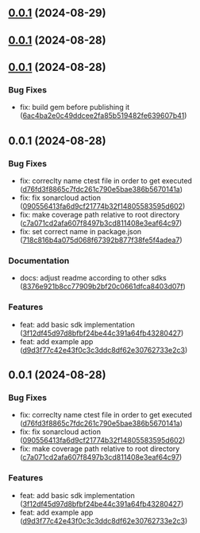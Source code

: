 ## [0.0.1](https://github.com/PAYONE-GmbH/PCP-ServerSDK-ruby/compare/v0.0.5...v0.0.1) (2024-08-29)

## [0.0.1](https://github.com/PAYONE-GmbH/PCP-ServerSDK-ruby/compare/v0.0.4...v0.0.1) (2024-08-28)

## [0.0.1](https://github.com/PAYONE-GmbH/PCP-ServerSDK-ruby/compare/v0.1.0...v0.0.1) (2024-08-28)

### Bug Fixes

* fix: build gem before publishing it ([6ac4ba2e0c49ddcee2fa85b519482fe639607b41](https://github.com/PAYONE-GmbH/PCP-ServerSDK-ruby/commit/6ac4ba2e0c49ddcee2fa85b519482fe639607b41))

## 0.0.1 (2024-08-28)

### Bug Fixes

* fix: correclty name ctest file in order to get executed ([d76fd3f8865c7fdc261c790e5bae386b5670141a](https://github.com/PAYONE-GmbH/PCP-ServerSDK-ruby/commit/d76fd3f8865c7fdc261c790e5bae386b5670141a))
* fix: fix sonarcloud action ([090556413fa6d9cf21774b32f14805583595d602](https://github.com/PAYONE-GmbH/PCP-ServerSDK-ruby/commit/090556413fa6d9cf21774b32f14805583595d602))
* fix: make coverage path relative to root directory ([c7a071cd2afa607f8497b3cd811408e3eaf64c97](https://github.com/PAYONE-GmbH/PCP-ServerSDK-ruby/commit/c7a071cd2afa607f8497b3cd811408e3eaf64c97))
* fix: set correct name in package.json ([718c816b4a075d068f67392b877f38fe5f4adea7](https://github.com/PAYONE-GmbH/PCP-ServerSDK-ruby/commit/718c816b4a075d068f67392b877f38fe5f4adea7))

### Documentation

* docs: adjust readme according to other sdks ([8376e921b8cc77909b2bf20c0661dfca8403d07f](https://github.com/PAYONE-GmbH/PCP-ServerSDK-ruby/commit/8376e921b8cc77909b2bf20c0661dfca8403d07f))

### Features

* feat: add basic sdk implementation ([3f12df45d97d8bfbf24be44c391a64fb43280427](https://github.com/PAYONE-GmbH/PCP-ServerSDK-ruby/commit/3f12df45d97d8bfbf24be44c391a64fb43280427))
* feat: add example app ([d9d3f77c42e43f0c3c3ddc8df62e30762733e2c3](https://github.com/PAYONE-GmbH/PCP-ServerSDK-ruby/commit/d9d3f77c42e43f0c3c3ddc8df62e30762733e2c3))

## 0.0.1 (2024-08-28)

### Bug Fixes

* fix: correclty name ctest file in order to get executed ([d76fd3f8865c7fdc261c790e5bae386b5670141a](https://github.com/PAYONE-GmbH/PCP-ServerSDK-DotNet/commit/d76fd3f8865c7fdc261c790e5bae386b5670141a))
* fix: fix sonarcloud action ([090556413fa6d9cf21774b32f14805583595d602](https://github.com/PAYONE-GmbH/PCP-ServerSDK-DotNet/commit/090556413fa6d9cf21774b32f14805583595d602))
* fix: make coverage path relative to root directory ([c7a071cd2afa607f8497b3cd811408e3eaf64c97](https://github.com/PAYONE-GmbH/PCP-ServerSDK-DotNet/commit/c7a071cd2afa607f8497b3cd811408e3eaf64c97))

### Features

* feat: add basic sdk implementation ([3f12df45d97d8bfbf24be44c391a64fb43280427](https://github.com/PAYONE-GmbH/PCP-ServerSDK-DotNet/commit/3f12df45d97d8bfbf24be44c391a64fb43280427))
* feat: add example app ([d9d3f77c42e43f0c3c3ddc8df62e30762733e2c3](https://github.com/PAYONE-GmbH/PCP-ServerSDK-DotNet/commit/d9d3f77c42e43f0c3c3ddc8df62e30762733e2c3))

